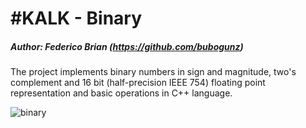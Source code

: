 # #KALK - Binary 
##### Author: Federico Brian (https://github.com/bubogunz)
The project implements binary numbers in sign and magnitude, two's complement and 16 bit (half-precision IEEE 754) floating point representation and basic operations in C++ language. 
 
![binary](https://s15.postimg.cc/84kbwsbvf/gerarchia.png)
